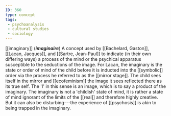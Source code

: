 ```yaml
---
ID: 360
type: concept
tags: 
 - psychoanalysis
 - cultural studies
 - sociology
---
```


[[imaginary]]
(***imaginaire***) A concept used by [[Bachelard, Gaston]], [[Lacan, Jacques]], and [[Sartre, Jean-Paul]] to indicate (in
their own differing ways) a process of the mind or the psychical
apparatus susceptible to the seductions of the image. For Lacan, the
imaginary is the state or order of mind of the child before it is
inducted into the
[[symbolic]] order via the
process he referred to as the [[mirror stage]]. The child sees itself
in the mirror and
[[ecofeminism]] the image
it sees reflected there as its true self. The 'I' in this sense is an
image, which is to say a product of the imaginary. The imaginary is not
a 'childish' state of mind, it is rather a state of mind ignorant of the
limits of the [[real]] and
therefore highly creative. But it can also be disturbing---the
experience of [[psychosis]]
is akin to being trapped in the imaginary.
